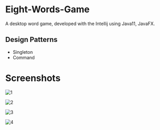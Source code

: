 # Eight-Words-Game
A desktop word game, developed with the Intellij using Java11, JavaFX.

## Design Patterns
* Singleton
* Command

# Screenshots

![1](https://user-images.githubusercontent.com/52882503/80814420-23e4ae00-8bcc-11ea-885e-008b9b28dfb3.png)

![2](https://user-images.githubusercontent.com/52882503/80814654-905fad00-8bcc-11ea-86cd-46312b6a27d7.png)

![3](https://user-images.githubusercontent.com/52882503/80814664-935a9d80-8bcc-11ea-8c15-1fa5cef1c3b6.png)

![4](https://user-images.githubusercontent.com/52882503/80814665-93f33400-8bcc-11ea-8186-fe2c445b6d5b.png)
